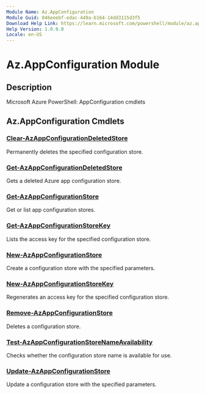 ```yaml
---
Module Name: Az.AppConfiguration
Module Guid: 046eeebf-edac-449a-b164-14dd3115d3f5
Download Help Link: https://learn.microsoft.com/powershell/module/az.appconfiguration
Help Version: 1.0.0.0
Locale: en-US
---
```


# Az.AppConfiguration Module
## Description
Microsoft Azure PowerShell: AppConfiguration cmdlets

## Az.AppConfiguration Cmdlets
### [Clear-AzAppConfigurationDeletedStore](Clear-AzAppConfigurationDeletedStore.md)
Permanently deletes the specified configuration store.

### [Get-AzAppConfigurationDeletedStore](Get-AzAppConfigurationDeletedStore.md)
Gets a deleted Azure app configuration store.

### [Get-AzAppConfigurationStore](Get-AzAppConfigurationStore.md)
Get or list app configuration stores.

### [Get-AzAppConfigurationStoreKey](Get-AzAppConfigurationStoreKey.md)
Lists the access key for the specified configuration store.

### [New-AzAppConfigurationStore](New-AzAppConfigurationStore.md)
Create a configuration store with the specified parameters.

### [New-AzAppConfigurationStoreKey](New-AzAppConfigurationStoreKey.md)
Regenerates an access key for the specified configuration store.

### [Remove-AzAppConfigurationStore](Remove-AzAppConfigurationStore.md)
Deletes a configuration store.

### [Test-AzAppConfigurationStoreNameAvailability](Test-AzAppConfigurationStoreNameAvailability.md)
Checks whether the configuration store name is available for use.

### [Update-AzAppConfigurationStore](Update-AzAppConfigurationStore.md)
Update a configuration store with the specified parameters.

